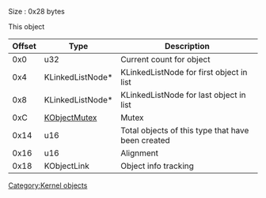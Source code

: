 Size : 0x28 bytes

This object

| Offset | Type                                    | Description                                       |
|--------|-----------------------------------------|---------------------------------------------------|
| 0x0    | u32                                     | Current count for object                          |
| 0x4    | KLinkedListNode\*                       | KLinkedListNode for first object in list          |
| 0x8    | KLinkedListNode\*                       | KLinkedListNode for last object in list           |
| 0xC    | [KObjectMutex](KObjectMutex "wikilink") | Mutex                                             |
| 0x14   | u16                                     | Total objects of this type that have been created |
| 0x16   | u16                                     | Alignment                                         |
| 0x18   | KObjectLink                             | Object info tracking                              |

[Category:Kernel objects](Category:Kernel_objects "wikilink")